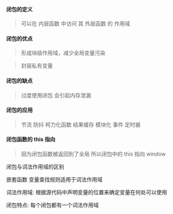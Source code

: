 #### 闭包的定义

> 可以在 内层函数 中访问 其 外层函数 的 作用域

#### 闭包的优点

> 形成块级作用域，减少全局变量污染

> 封装私有变量

#### 闭包的缺点

> 过度使用闭包 会引起内存泄漏

#### 闭包的应用

> 节流 防抖 柯力化函数 结果缓存 模块化 事件 定时器

#### 闭包函数的 this 指向

> 因为闭包函数被返回到了全局 所以闭包中的 this 指向 window

闭包与词法作用域的区别

嵌套函数 变量查找规则适用于词法作用域

词法作用域: 根据源代码中声明变量的位置来确定变量在何处可以使用

闭包特点: 每个闭包都有一个词法作用域
